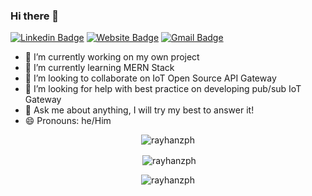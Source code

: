 ### Hi there 👋

[![Linkedin Badge](https://img.shields.io/badge/-rayhanemillul-blue?style=flat&logo=Linkedin&logoColor=white&link=https://www.linkedin.com/in/rayhanemillul/)](https://www.linkedin.com/in/rayhanemillul/)
[![Website Badge](https://img.shields.io/badge/-rayhan.iot.my.id-47CCCC?style=flat&logo=Google-Chrome&logoColor=white&link=https://ryccoatika.github.io)](https://rayhan.iot.my.id)
[![Gmail Badge](https://img.shields.io/badge/-rayhanemillul120-c14438?style=flat&logo=Gmail&logoColor=white&link=mailto:rayhanemillul120@gmail.com)](mailto:rayhanemillul120@gmail.com)

- 🔭 I’m currently working on my own project
- 🌱 I’m currently learning MERN Stack
- 👯 I’m looking to collaborate on IoT Open Source API Gateway
- 🤔 I’m looking for help with best practice on developing pub/sub IoT Gateway
- 💬 Ask me about anything, I will try my best to answer it!
- 😄 Pronouns: he/Him
<!--
<p align="center"> <img src="https://komarev.com/ghpvc/?username=rayhanzph&label=Profile%20views&color=0e75b6&style=flat" alt="rayhanzph" /> </p>

<p align="center"> <a href="https://github.com/ryo-ma/github-profile-trophy"><img src="https://github-profile-trophy.vercel.app/?username=rayhanzph" alt="rayhanzph" /></a> </p>


<h3 align="center">Languages and Tools:</h3>
<p align="center"> <a href="https://getbootstrap.com" target="_blank"> <img src="https://raw.githubusercontent.com/devicons/devicon/master/icons/bootstrap/bootstrap-plain-wordmark.svg" alt="bootstrap" width="40" height="40"/> </a> <a href="https://www.w3schools.com/css/" target="_blank"> <img src="https://raw.githubusercontent.com/devicons/devicon/master/icons/css3/css3-original-wordmark.svg" alt="css3" width="40" height="40"/> </a> <a href="https://www.figma.com/" target="_blank"> <img src="https://www.vectorlogo.zone/logos/figma/figma-icon.svg" alt="figma" width="40" height="40"/> </a> <a href="https://www.w3.org/html/" target="_blank"> <img src="https://raw.githubusercontent.com/devicons/devicon/master/icons/html5/html5-original-wordmark.svg" alt="html5" width="40" height="40"/> </a> <a href="https://materializecss.com/" target="_blank"> <img src="https://raw.githubusercontent.com/prplx/svg-logos/5585531d45d294869c4eaab4d7cf2e9c167710a9/svg/materialize.svg" alt="materialize" width="40" height="40"/> </a> <a href="https://www.mysql.com/" target="_blank"> <img src="https://raw.githubusercontent.com/devicons/devicon/master/icons/mysql/mysql-original-wordmark.svg" alt="mysql" width="40" height="40"/> </a> <a href="https://sass-lang.com" target="_blank"> <img src="https://raw.githubusercontent.com/devicons/devicon/master/icons/sass/sass-original.svg" alt="sass" width="40" height="40"/> </a> </p>
-->

<p align="center"><img align="center" src="https://github-readme-stats.vercel.app/api/top-langs?username=rayhanzph&show_icons=true&locale=en&layout=compact" alt="rayhanzph" /></p>

<p align="center">&nbsp;<img align="center" src="https://github-readme-stats.vercel.app/api?username=rayhanzph&show_icons=true&locale=en" alt="rayhanzph" /></p>

<p align="center"><img align="center" src="https://github-readme-streak-stats.herokuapp.com/?user=rayhanzph&" alt="rayhanzph" /></p>
